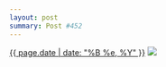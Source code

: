 ```yaml
---
layout: post
summary: Post #452
---
```


<p>
  <time><a href="/452">{{ page.date | date: "%B %e, %Y" }}</a></time>
  <a href="/452"><img src="{{ site.assets_url }}/452-480.jpg" srcset="{{ site.assets_url }}/452-960.jpg 960w, {{ site.assets_url }}/452-720.jpg 720w, {{ site.assets_url }}/452-480.jpg 480w, {{ site.assets_url }}/452-240.jpg 240w" sizes="(min-width: 700px) 50vw, calc(100vw - 2rem)" /></a>
</p>
